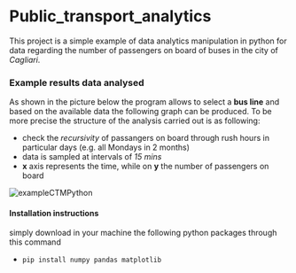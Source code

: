 # Public_transport_analytics
This project is a simple example of data analytics manipulation in python for data regarding the number of passengers on board of buses in the city of *Cagliari*.

### Example results data analysed

As shown in the picture below the program allows to select a **bus line** and based on the available data the following graph can be produced. To be more precise the structure of the analysis carried out is as following: 

- check the *recursivity* of passangers on board through rush hours in particular days (e.g. all Mondays in 2 months)
- data is sampled at intervals of *15 mins* 
- **x** axis represents the time, while on **y** the number of passengers on board  


![exampleCTMPython](https://user-images.githubusercontent.com/101090050/180199732-f4b42b38-7060-41e9-a833-7543b9b12e2a.PNG)


#### Installation instructions 

simply download in your machine the following python packages through this command 

- `pip install numpy pandas matplotlib` 

